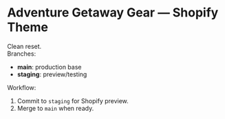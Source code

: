 # Adventure Getaway Gear — Shopify Theme

Clean reset.  
Branches:
- **main**: production base
- **staging**: preview/testing

Workflow:
1) Commit to `staging` for Shopify preview.
2) Merge to `main` when ready.
